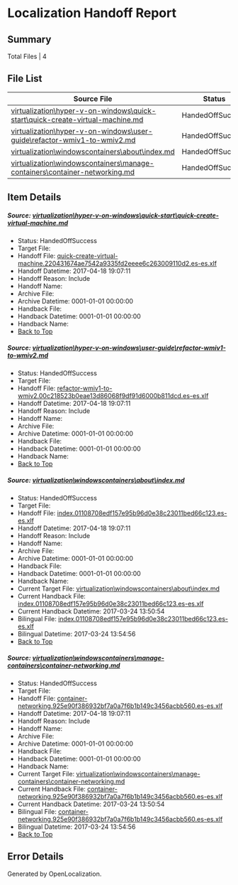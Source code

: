 # <a name='report-top'></a> Localization Handoff Report

## Summary
 Total Files | 4

## File List
 Source File | Status | Details 
 ----------- | ------ | ------- 
 [virtualization\hyper-v-on-windows\quick-start\quick-create-virtual-machine.md](https://github.com/Microsoft/Virtualization-Documentation-Private/blob/075985b1e0ee62dc1c16573c40cd1f62427ded3c/virtualization/hyper-v-on-windows/quick-start/quick-create-virtual-machine.md) | HandedOffSuccess | [Details](#1b2b778e882b413d29f52adf3e46e12e8aceede1194)
 [virtualization\hyper-v-on-windows\user-guide\refactor-wmiv1-to-wmiv2.md](https://github.com/Microsoft/Virtualization-Documentation-Private/blob/075985b1e0ee62dc1c16573c40cd1f62427ded3c/virtualization/hyper-v-on-windows/user-guide/refactor-wmiv1-to-wmiv2.md) | HandedOffSuccess | [Details](#6b28e6f2adfcfd91ee38436984d8aa5870c0f040236)
 [virtualization\windowscontainers\about\index.md](https://github.com/Microsoft/Virtualization-Documentation-Private/blob/075985b1e0ee62dc1c16573c40cd1f62427ded3c/virtualization/windowscontainers/about/index.md) | HandedOffSuccess | [Details](#773eb1b1ac0021167375ee93a604451ec54122b5257)
 [virtualization\windowscontainers\manage-containers\container-networking.md](https://github.com/Microsoft/Virtualization-Documentation-Private/blob/075985b1e0ee62dc1c16573c40cd1f62427ded3c/virtualization/windowscontainers/manage-containers/container-networking.md) | HandedOffSuccess | [Details](#38ae7f72ec6ef23e80bf6a6667bfaaad433cd7b1301)

## Item Details
##### <a name='1b2b778e882b413d29f52adf3e46e12e8aceede1194'></a> Source: [virtualization\hyper-v-on-windows\quick-start\quick-create-virtual-machine.md](https://github.com/Microsoft/Virtualization-Documentation-Private/blob/075985b1e0ee62dc1c16573c40cd1f62427ded3c/virtualization/hyper-v-on-windows/quick-start/quick-create-virtual-machine.md)
* Status: HandedOffSuccess
* Target File: 
* Handoff File: [quick-create-virtual-machine.220431674ae7542a9335fd2eeee6c263009110d2.es-es.xlf](https://github.com/Microsoft/Virtualization-Documentation-Private.handoff/blob/a1c25af66db4a9aa91e936a9dbf2b84615359547/ol-handoff/Microsoft/Virtualization-Documentation-Private.es-es/live/quick-create-virtual-machine.220431674ae7542a9335fd2eeee6c263009110d2.es-es.xlf)
* Handoff Datetime: 2017-04-18 19:07:11
* Handoff Reason: Include
* Handoff Name: 
* Archive File: 
* Archive Datetime: 0001-01-01 00:00:00
* Handback File: 
* Handback Datetime: 0001-01-01 00:00:00
* Handback Name: 
* [Back to Top](#report-top)

##### <a name='6b28e6f2adfcfd91ee38436984d8aa5870c0f040236'></a> Source: [virtualization\hyper-v-on-windows\user-guide\refactor-wmiv1-to-wmiv2.md](https://github.com/Microsoft/Virtualization-Documentation-Private/blob/075985b1e0ee62dc1c16573c40cd1f62427ded3c/virtualization/hyper-v-on-windows/user-guide/refactor-wmiv1-to-wmiv2.md)
* Status: HandedOffSuccess
* Target File: 
* Handoff File: [refactor-wmiv1-to-wmiv2.00c218523b0eae13d86068f9df91d6000b811dcd.es-es.xlf](https://github.com/Microsoft/Virtualization-Documentation-Private.handoff/blob/a1c25af66db4a9aa91e936a9dbf2b84615359547/ol-handoff/Microsoft/Virtualization-Documentation-Private.es-es/live/refactor-wmiv1-to-wmiv2.00c218523b0eae13d86068f9df91d6000b811dcd.es-es.xlf)
* Handoff Datetime: 2017-04-18 19:07:11
* Handoff Reason: Include
* Handoff Name: 
* Archive File: 
* Archive Datetime: 0001-01-01 00:00:00
* Handback File: 
* Handback Datetime: 0001-01-01 00:00:00
* Handback Name: 
* [Back to Top](#report-top)

##### <a name='773eb1b1ac0021167375ee93a604451ec54122b5257'></a> Source: [virtualization\windowscontainers\about\index.md](https://github.com/Microsoft/Virtualization-Documentation-Private/blob/075985b1e0ee62dc1c16573c40cd1f62427ded3c/virtualization/windowscontainers/about/index.md)
* Status: HandedOffSuccess
* Target File: 
* Handoff File: [index.01108708edf157e95b96d0e38c23011bed66c123.es-es.xlf](https://github.com/Microsoft/Virtualization-Documentation-Private.handoff/blob/a1c25af66db4a9aa91e936a9dbf2b84615359547/ol-handoff/Microsoft/Virtualization-Documentation-Private.es-es/live/index.01108708edf157e95b96d0e38c23011bed66c123.es-es.xlf)
* Handoff Datetime: 2017-04-18 19:07:11
* Handoff Reason: Include
* Handoff Name: 
* Archive File: 
* Archive Datetime: 0001-01-01 00:00:00
* Handback File: 
* Handback Datetime: 0001-01-01 00:00:00
* Handback Name: 
* Current Target File: [virtualization\windowscontainers\about\index.md](https://github.com/Microsoft/Virtualization-Documentation-Private.es-es/blob/351ab47a58f1241b85c8d59c3af99a54581ce15b/virtualization/windowscontainers/about/index.md)
* Current Handback File: [index.01108708edf157e95b96d0e38c23011bed66c123.es-es.xlf](https://github.com/Microsoft/Virtualization-Documentation-Private.handback/blob/14186829d7cd7b470ae19602d508f9333985ee49/ol-handback/Microsoft/Virtualization-Documentation-Private.es-es/live/index.01108708edf157e95b96d0e38c23011bed66c123.es-es.xlf)
* Current Handback Datetime: 2017-03-24 13:50:54
* Bilingual File: [index.01108708edf157e95b96d0e38c23011bed66c123.es-es.xlf](https://github.com/Microsoft/Virtualization-Documentation-Private.handback/blob/14186829d7cd7b470ae19602d508f9333985ee49/ol-handback/Microsoft/Virtualization-Documentation-Private.es-es/live/index.01108708edf157e95b96d0e38c23011bed66c123.es-es.xlf)
* Bilingual Datetime: 2017-03-24 13:54:56
* [Back to Top](#report-top)

##### <a name='38ae7f72ec6ef23e80bf6a6667bfaaad433cd7b1301'></a> Source: [virtualization\windowscontainers\manage-containers\container-networking.md](https://github.com/Microsoft/Virtualization-Documentation-Private/blob/075985b1e0ee62dc1c16573c40cd1f62427ded3c/virtualization/windowscontainers/manage-containers/container-networking.md)
* Status: HandedOffSuccess
* Target File: 
* Handoff File: [container-networking.925e90f386932bf7a0a7f6b1b149c3456acbb560.es-es.xlf](https://github.com/Microsoft/Virtualization-Documentation-Private.handoff/blob/a1c25af66db4a9aa91e936a9dbf2b84615359547/ol-handoff/Microsoft/Virtualization-Documentation-Private.es-es/live/container-networking.925e90f386932bf7a0a7f6b1b149c3456acbb560.es-es.xlf)
* Handoff Datetime: 2017-04-18 19:07:11
* Handoff Reason: Include
* Handoff Name: 
* Archive File: 
* Archive Datetime: 0001-01-01 00:00:00
* Handback File: 
* Handback Datetime: 0001-01-01 00:00:00
* Handback Name: 
* Current Target File: [virtualization\windowscontainers\manage-containers\container-networking.md](https://github.com/Microsoft/Virtualization-Documentation-Private.es-es/blob/351ab47a58f1241b85c8d59c3af99a54581ce15b/virtualization/windowscontainers/manage-containers/container-networking.md)
* Current Handback File: [container-networking.925e90f386932bf7a0a7f6b1b149c3456acbb560.es-es.xlf](https://github.com/Microsoft/Virtualization-Documentation-Private.handback/blob/14186829d7cd7b470ae19602d508f9333985ee49/ol-handback/Microsoft/Virtualization-Documentation-Private.es-es/live/container-networking.925e90f386932bf7a0a7f6b1b149c3456acbb560.es-es.xlf)
* Current Handback Datetime: 2017-03-24 13:50:54
* Bilingual File: [container-networking.925e90f386932bf7a0a7f6b1b149c3456acbb560.es-es.xlf](https://github.com/Microsoft/Virtualization-Documentation-Private.handback/blob/14186829d7cd7b470ae19602d508f9333985ee49/ol-handback/Microsoft/Virtualization-Documentation-Private.es-es/live/container-networking.925e90f386932bf7a0a7f6b1b149c3456acbb560.es-es.xlf)
* Bilingual Datetime: 2017-03-24 13:54:56
* [Back to Top](#report-top)


## Error Details

Generated by OpenLocalization.
